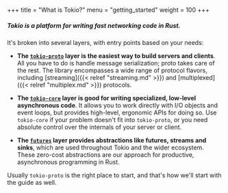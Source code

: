 +++
title = "What is Tokio?"
menu = "getting_started"
weight = 100
+++

##### Tokio is a platform for writing fast networking code in Rust.

It's broken into several layers, with entry points based on your needs:

* **The [`tokio-proto`] layer is the easiest way to build servers and
  clients**. All you have to do is handle message serialization; proto takes
  care of the rest.  The library encompasses a wide range of protocol flavors,
  including [streaming]({{< relref "streaming.md" >}}) and
  [multiplexed]({{< relref "multiplex.md" >}}) protocols.

* **The [`tokio-core`] layer is good for writing specialized, low-level
  asynchronous code**. It allows you to work directly with I/O objects and event
  loops, but provides high-level, ergonomic APIs for doing so. Use `tokio-core`
  if your problem doesn't fit into `tokio-proto`, or you need absolute control
  over the internals of your server or client.

* **The [`futures`] layer provides abstractions like futures, streams and
  sinks**, which are used throughout Tokio and the wider ecosystem. These
  zero-cost abstractions are our approach for productive, asynchronous
  programming in Rust.

Usually `tokio-proto` is the right place to start, and that's how we'll start
with the guide as well.

[`tokio-proto`]: https://docs.rs/tokio-proto
[`tokio-core`]: https://docs.rs/tokio-core
[`futures`]: https://docs.rs/futures

